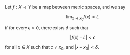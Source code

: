 Let $f: X \to Y$ be a map between metric spaces, and we say

$$
\lim_{x\to x_0} f(x) = L
$$

if for every $\epsilon > 0$, there exists $\delta$ such that 

$$
|f(x) - L| < \epsilon
$$

for all $x \in X$ such that $x \neq x_0$, and $|x - x_0| < \delta$.
